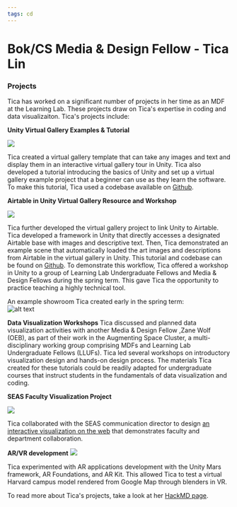 ```yaml
---
tags: cd
---
```

# Bok/CS Media & Design Fellow - Tica Lin


### Projects
Tica has worked on a significant number of projects in her time as an MDF at the Learning Lab. These projects draw on Tica's expertise in coding and data visualizaiton. Tica's projects include:

**Unity Virtual Gallery Examples & Tutorial** 

![](https://i.imgur.com/GrnjAVF.jpg)

Tica created a virtual gallery template that can take any images and text and display them in an interactive virtual gallery tour in Unity. Tica also developed a tutorial introducing the basics of Unity and set up a virtual gallery example project that a beginner can use as they learn the software. To make this tutorial, Tica used a codebase available on [Github](https://github.com/ticahere/ll_virtual_gallery). 
    


**Airtable in Unity Virtual Gallery Resource and Workshop**

![](https://i.imgur.com/Cxi7Um8.jpg)

Tica further developed the virtual gallery project to link Unity to Airtable. Tica developed a framework in Unity that directly accesses a designated Airtable base with images and descriptive text. Then, Tica demonstrated an example scene that automatically loaded the art images and descriptions from Airtable in the virtual gallery in Unity. This tutorial and codebase can be found on [Github](https://github.com/ticahere/ll_Airtable-in-Unity). To demonstrate this workflow, Tica offered a workshop in Unity to a group of Learning Lab Undergraduate Fellows and Media & Design Fellows during the spring term. This gave Tica the opportunity to practice teaching a highly technical tool.
    


An example showroom Tica created early in the spring term:  
![alt text](https://files.slack.com/files-pri/T0HTW3H0V-F031A6L3BPH/ll_airtable-in-unity_-_vr_gallery_-_windows__mac__linux_-_unity_2021.2.5f1_personal__dx11__1_28_2022_3_58_16_pm.png?pub_secret=c2ed41c46a)




**Data Visualization Workshops**
Tica discussed and planned data visualization activities with another Media & Design Fellow ,Zane Wolf (OEB), as part of their work in  the Augmenting Space Cluster, a multi-disciplinary working group comprising MDFs and Learning Lab Undergraduate Fellows (LLUFs). Tica led several workshops on introductory visualization design and hands-on design process. The materials Tica created for these tutorials could be readily adapted for undergraduate courses that instruct students in the fundamentals of data visualization and coding.

**SEAS Faculty Visualization Project**

![](https://i.imgur.com/kyaXKB3.jpg)

Tica collaborated with the SEAS communication director to design [an interactive visualization on the web](https://github.com/ticahere/SEASVis.github.io) that demonstrates faculty and department collaboration.
    

**AR/VR development**
![](https://i.imgur.com/7OK7pQR.jpg)

Tica experimented with AR applications development with the Unity Mars framework, AR Foundations, and AR Kit. This allowed Tica to test a virtual Harvard campus model rendered from Google Map through blenders in VR. 


To read more about Tica's projects, take a look at her [HackMD page](https://hackmd.io/vvTjRn6XSauwAVYGfzQkIw).
